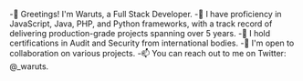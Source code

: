 -👋 Greetings! I'm Waruts, a Full Stack Developer.
-👀 I have proficiency in JavaScript, Java, PHP, and Python frameworks, with a track record of delivering production-grade projects spanning over 5 years.
-🌱 I hold certifications in Audit and Security from international bodies.
-💞️ I'm open to collaboration on various projects.
-📫 You can reach out to me on Twitter: @_waruts.

<!---
waruts1/waruts1 is a ✨ special ✨ repository because its `README.md` (this file) appears on your GitHub profile.
You can click the Preview link to take a look at your changes.
--->
